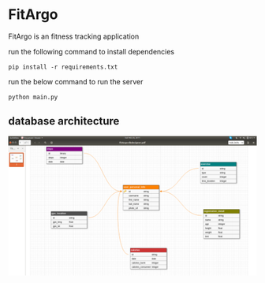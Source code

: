# FitArgo
FitArgo is an fitness tracking application



run the following command to install dependencies
```
pip install -r requirements.txt
```

run the below command to run the server
```
python main.py
``` 

## database architecture 
![img not found](./db-arch.png)


